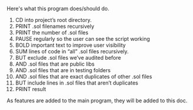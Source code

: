 Here's what this program does/should do.

1. CD into project’s root directory.
2. PRINT .sol filenames recursively
3. PRINT the number of .sol files
4. PAUSE regularly so the user can see the script working
4. BOLD important text to improve user visibility
4. SUM lines of code in “all” .sol files recursively.
  1. BUT exclude .sol files we’ve audited before 
  2. AND .sol files that are public libs
  3. AND .sol files that are in testing folders
  4. AND .sol files that are exact duplicates of other .sol files 
  5. BUT include lines in .sol files that aren’t duplicates 
5. PRINT result


As features are added to the main program, they will be added to this doc.